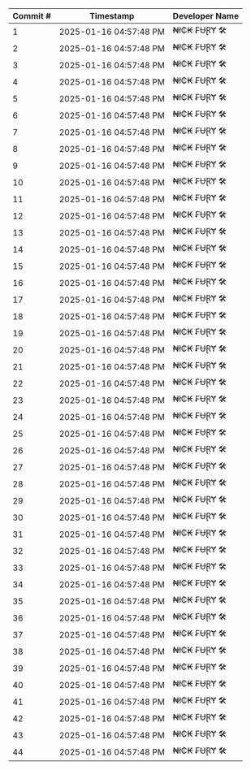 | Commit # | Timestamp           | Developer Name       |
|----------|---------------------|----------------------|
| 1        | 2025-01-16 04:57:48 PM | ₦ł₵₭ ₣ɄⱤɎ 🛠️        |
| 2        | 2025-01-16 04:57:48 PM | ₦ł₵₭ ₣ɄⱤɎ 🛠️        |
| 3        | 2025-01-16 04:57:48 PM | ₦ł₵₭ ₣ɄⱤɎ 🛠️        |
| 4        | 2025-01-16 04:57:48 PM | ₦ł₵₭ ₣ɄⱤɎ 🛠️        |
| 5        | 2025-01-16 04:57:48 PM | ₦ł₵₭ ₣ɄⱤɎ 🛠️        |
| 6        | 2025-01-16 04:57:48 PM | ₦ł₵₭ ₣ɄⱤɎ 🛠️        |
| 7        | 2025-01-16 04:57:48 PM | ₦ł₵₭ ₣ɄⱤɎ 🛠️        |
| 8        | 2025-01-16 04:57:48 PM | ₦ł₵₭ ₣ɄⱤɎ 🛠️        |
| 9        | 2025-01-16 04:57:48 PM | ₦ł₵₭ ₣ɄⱤɎ 🛠️        |
| 10       | 2025-01-16 04:57:48 PM | ₦ł₵₭ ₣ɄⱤɎ 🛠️        |
| 11       | 2025-01-16 04:57:48 PM | ₦ł₵₭ ₣ɄⱤɎ 🛠️        |
| 12       | 2025-01-16 04:57:48 PM | ₦ł₵₭ ₣ɄⱤɎ 🛠️        |
| 13       | 2025-01-16 04:57:48 PM | ₦ł₵₭ ₣ɄⱤɎ 🛠️        |
| 14       | 2025-01-16 04:57:48 PM | ₦ł₵₭ ₣ɄⱤɎ 🛠️        |
| 15       | 2025-01-16 04:57:48 PM | ₦ł₵₭ ₣ɄⱤɎ 🛠️        |
| 16       | 2025-01-16 04:57:48 PM | ₦ł₵₭ ₣ɄⱤɎ 🛠️        |
| 17       | 2025-01-16 04:57:48 PM | ₦ł₵₭ ₣ɄⱤɎ 🛠️        |
| 18       | 2025-01-16 04:57:48 PM | ₦ł₵₭ ₣ɄⱤɎ 🛠️        |
| 19       | 2025-01-16 04:57:48 PM | ₦ł₵₭ ₣ɄⱤɎ 🛠️        |
| 20       | 2025-01-16 04:57:48 PM | ₦ł₵₭ ₣ɄⱤɎ 🛠️        |
| 21       | 2025-01-16 04:57:48 PM | ₦ł₵₭ ₣ɄⱤɎ 🛠️        |
| 22       | 2025-01-16 04:57:48 PM | ₦ł₵₭ ₣ɄⱤɎ 🛠️        |
| 23       | 2025-01-16 04:57:48 PM | ₦ł₵₭ ₣ɄⱤɎ 🛠️        |
| 24       | 2025-01-16 04:57:48 PM | ₦ł₵₭ ₣ɄⱤɎ 🛠️        |
| 25       | 2025-01-16 04:57:48 PM | ₦ł₵₭ ₣ɄⱤɎ 🛠️        |
| 26       | 2025-01-16 04:57:48 PM | ₦ł₵₭ ₣ɄⱤɎ 🛠️        |
| 27       | 2025-01-16 04:57:48 PM | ₦ł₵₭ ₣ɄⱤɎ 🛠️        |
| 28       | 2025-01-16 04:57:48 PM | ₦ł₵₭ ₣ɄⱤɎ 🛠️        |
| 29       | 2025-01-16 04:57:48 PM | ₦ł₵₭ ₣ɄⱤɎ 🛠️        |
| 30       | 2025-01-16 04:57:48 PM | ₦ł₵₭ ₣ɄⱤɎ 🛠️        |
| 31       | 2025-01-16 04:57:48 PM | ₦ł₵₭ ₣ɄⱤɎ 🛠️        |
| 32       | 2025-01-16 04:57:48 PM | ₦ł₵₭ ₣ɄⱤɎ 🛠️        |
| 33       | 2025-01-16 04:57:48 PM | ₦ł₵₭ ₣ɄⱤɎ 🛠️        |
| 34       | 2025-01-16 04:57:48 PM | ₦ł₵₭ ₣ɄⱤɎ 🛠️        |
| 35       | 2025-01-16 04:57:48 PM | ₦ł₵₭ ₣ɄⱤɎ 🛠️        |
| 36       | 2025-01-16 04:57:48 PM | ₦ł₵₭ ₣ɄⱤɎ 🛠️        |
| 37       | 2025-01-16 04:57:48 PM | ₦ł₵₭ ₣ɄⱤɎ 🛠️        |
| 38       | 2025-01-16 04:57:48 PM | ₦ł₵₭ ₣ɄⱤɎ 🛠️        |
| 39       | 2025-01-16 04:57:48 PM | ₦ł₵₭ ₣ɄⱤɎ 🛠️        |
| 40       | 2025-01-16 04:57:48 PM | ₦ł₵₭ ₣ɄⱤɎ 🛠️        |
| 41       | 2025-01-16 04:57:48 PM | ₦ł₵₭ ₣ɄⱤɎ 🛠️        |
| 42       | 2025-01-16 04:57:48 PM | ₦ł₵₭ ₣ɄⱤɎ 🛠️        |
| 43       | 2025-01-16 04:57:48 PM | ₦ł₵₭ ₣ɄⱤɎ 🛠️        |
| 44       | 2025-01-16 04:57:48 PM | ₦ł₵₭ ₣ɄⱤɎ 🛠️        |
